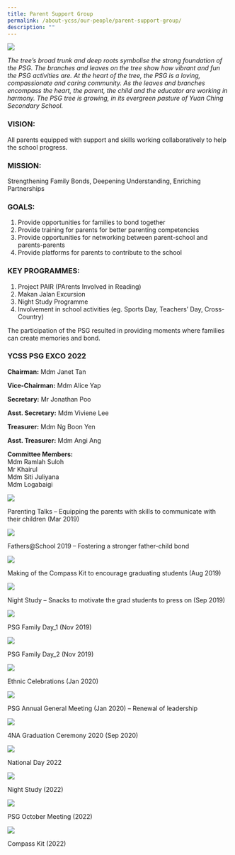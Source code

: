 ```yaml
---
title: Parent Support Group
permalink: /about-ycss/our-people/parent-support-group/
description: ""
---
```

![](/images/YCSS_PGS_Banner5.jpg)

_The tree’s broad trunk and deep roots symbolise the strong foundation of the PSG. The branches and leaves on the tree show how vibrant and fun the PSG activities are. At the heart of the tree, the PSG is a loving, compassionate and caring community. As the leaves and branches encompass the heart, the parent, the child and the educator are working in harmony. The PSG tree is growing, in its evergreen pasture of Yuan Ching Secondary School._

### VISION:

All parents equipped with support and skills working collaboratively to help the school progress.

### MISSION:

Strengthening Family Bonds, Deepening Understanding, Enriching Partnerships

### GOALS:

1.  Provide opportunities for families to bond together
2.  Provide training for parents for better parenting competencies
3.  Provide opportunities for networking between parent-school and parents-parents
4.  Provide platforms for parents to contribute to the school

### KEY PROGRAMMES:

1.  Project PAIR (PArents Involved in Reading)
2.  Makan Jalan Excursion
3.  Night Study Programme
4.  Involvement in school activities (eg. Sports Day, Teachers’ Day, Cross-Country)

The participation of the PSG resulted in providing moments where families can create memories and bond.

### YCSS PSG EXCO 2022

**Chairman:** Mdm Janet Tan

**Vice-Chairman:** Mdm Alice Yap

**Secretary:** Mr Jonathan Poo

**Asst. Secretary:** Mdm Viviene Lee

**Treasurer:** Mdm Ng Boon Yen

**Asst. Treasurer:** Mdm Angi Ang	

**Committee Members:** <br>
Mdm Ramlah Suloh <br>
Mr Khairul <br>
Mdm Siti Juliyana <br>
Mdm Logabaigi


![](/images/Parenting%20Talks%202019.jpg)

Parenting Talks – Equipping the parents with skills to communicate with their children (Mar 2019)

![](/images/Fathers%20@%20School%202019.jpg)

Fathers@School 2019 – Fostering a stronger father-child bond
					
![](/images/Compass%20Kit%202019.jpg)

Making of the Compass Kit to encourage graduating students (Aug 2019)
				
![](/images/Night%20Study%202019.jpg)

Night Study – Snacks to motivate the grad students to press on (Sep 2019)

![](/images/Family%20Day%202019.jpg)

PSG Family Day_1 (Nov 2019) 
													
![](/images/Family%20Day%202019%20II.jpg)

PSG Family Day_2 (Nov 2019)
													
![](/images/CNY-2020.jpg)

Ethnic Celebrations (Jan 2020)														

![](/images/AGM-2020.jpg)
	
PSG Annual General Meeting (Jan 2020) – Renewal of leadership 

![](/images/Graduation%20Ceremony%202020.jpg)

4NA Graduation Ceremony 2020 (Sep 2020)
	
![](/images/National_Day_2022.jpeg)

National Day 2022


![](/images/Night_Study%20(2022).jpeg)

Night Study (2022)

	
![](/images/PSG_Oct_Meeting%20(2022).jpeg)
	
PSG October Meeting (2022)

![](/images/Compass_Kit%20(2022).jpeg)

Compass Kit (2022)